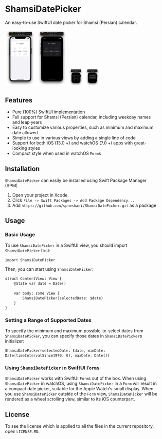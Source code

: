 # ShamsiDatePicker

An easy-to-use SwiftUI date picker for Shamsi (Persian) calendar.

<img alt="ShamsiDatePicker in iOS" src="images/iPhone.png?raw=true" width="100" />
<img alt="ShamsiDatePicker in iOS with Dark Mode" src="images/iPhoneDark.png?raw=true" width="100" />

<img alt="ShamsiDatePicker in Apple Watch" src="images/Watch.png?raw=true" width="50" />
<img alt="ShamsiDatePicker in Apple Watch used in a `Form` view" src="images/WatchForm.png?raw=true" width="50" />

## Features

- Pure (100%) SwiftUI implementation
- Full support for Shamsi (Persian) calendar, including weekday names and leap years 
- Easy to customize various properties, such as minimum and maximum date allowed
- Simple to use in various views by adding a single line of code
- Support for both iOS (13.0 +) and watchOS (7.0 +) apps with great-looking styles
- Compact style when used in watchOS `Form`s

## Installation

`ShamsiDatePicker` can easily be installed using Swift Package Manager (SPM).

1. Open your project in Xcode.
2. Click `File -> Swift Packages -> Add Package Dependency...`
3. Add `https://github.com/spneshaei/ShamsiDatePicker.git` as a package

## Usage

### Basic Usage

To use `ShamsiDatePicker` in a SwiftUI view, you should import `ShamsiDatePicker` first:
```
import ShamsiDatePicker
```
Then, you can start using `ShamsiDatePicker`:
```
struct ContentView: View {
    @State var date = Date()
    
    var body: some View {
        ShamsiDatePicker(selectedDate: $date)
    }
}
```
### Setting a Range of Supported Dates

To specify the minimum and maximum possible-to-select dates from `ShamsiDatePicker`, you can specify those dates in `ShamsiDatePicker`s initializer:
```
ShamsiDatePicker(selectedDate: $date, minDate: Date(timeIntervalSince1970: 0), maxDate: Date())
```

### Using `ShamsiDatePicker` in SwiftUI `Form`s

`ShamsiDatePicker` works with SwiftUI `Form`s out of the box. When using `ShamsiDatePicker` in watchOS, using `ShamsiDatePicker` in a `Form` will result in a compact date picker, suitable for the Apple Watch's small display. When you use `ShamsiDatePicker` outside of the `Form` view, `ShamsiDatePicker` will be rendered as a wheel scrolling view, similar to its iOS counterpart.

## License

To see the license which is applied to all the files in the current repository, open `LICENSE.MD`. 
